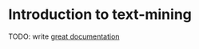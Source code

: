# Introduction to text-mining

TODO: write [great documentation](http://jacobian.org/writing/what-to-write/)
